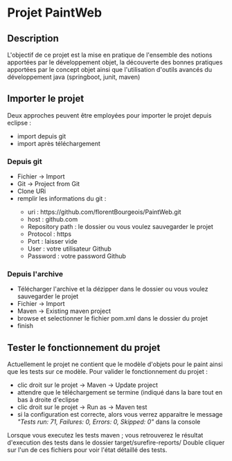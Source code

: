 <h1> Projet PaintWeb </h1>

<h2> Description </h2>

<p>L'objectif de ce projet est la mise en pratique de l'ensemble des notions apportées par le développement objet, la découverte des bonnes pratiques apportées par le concept objet ainsi que l'utilisation d'outils avancés du développement java (springboot, junit, maven)</p>

 
<h2> Importer le projet </h2> 
 
 Deux approches peuvent être employées pour importer le projet depuis eclipse : 
<ul>
	<li> import depuis git </li>
	<li> import après téléchargement</li>
</ul>



<h3> Depuis git </h3>
<ul>
	<li> Fichier -> Import </li>
	<li> Git -> Project from Git </li>
	<li> Clone URi</li>
	<li> remplir les informations du git : </li>
		<ul>
			<li> uri : https://github.com/florentBourgeois/PaintWeb.git </li>
			<li> host : github.com</li>
			<li> Repository path : le dossier ou vous voulez sauvegarder le projet </li>
			<li> Protocol : https </li>
			<li> Port : laisser vide</li>
			<li> User : votre utilisateur Github </li>
			<li> Password : votre password Github </li>
		</ul>
</ul>

<h3> Depuis l'archive </h3>

<ul>
	<li> Télécharger l'archive et la dézipper dans le dossier ou vous voulez sauvegarder le projet</li>
	<li> Fichier -> Import </li>
	<li> Maven -> Existing maven project </li>
	<li> browse et selectionner le fichier pom.xml dans le dossier du projet</li>
	<li> finish </li>
</ul>


<h2> Tester le fonctionnement du projet</h2>

Actuellement le projet ne contient que le modèle d'objets pour le paint ainsi que les tests sur ce modèle.
Pour valider le fonctionnement du projet : 
<ul>
	<li> clic droit sur le projet -> Maven -> Update project </li>
	<li> attendre que le téléchargement se termine (indiqué dans la bare tout en bas à droite d'eclipse</li>
	<li> clic droit sur le projet -> Run as -> Maven test </li>
	<li> si la configuration est correcte, alors vous verrez apparaitre le message <em>"Tests run: 71, Failures: 0, Errors: 0, Skipped: 0"</em>  dans la console </li>
</ul>

Lorsque vous executez les tests maven ; vous retrouverez le résultat d'execution des tests dans le dossier target/surefire-reports/  Double cliquer sur l'un de ces fichiers pour voir l'état détaillé des tests. 


